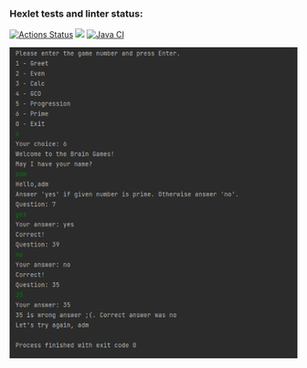 ### Hexlet tests and linter status:
[![Actions Status](https://github.com/adm1341/java-project-lvl1/workflows/hexlet-check/badge.svg)](https://github.com/adm1341/java-project-lvl1/actions)
<a href="https://codeclimate.com/github/adm1341/java-project-lvl1/maintainability"><img src="https://api.codeclimate.com/v1/badges/0d74adce4335e1918280/maintainability" /></a>
[![Java CI](https://github.com/adm1341/java-project-lvl1/actions/workflows/Gradle_workflow.yml/badge.svg)](https://github.com/adm1341/java-project-lvl1/actions/workflows/Gradle_workflow.yml)

![](resources/img.png)